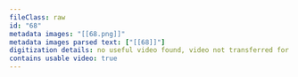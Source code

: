 ```yaml
---
fileClass: raw
id: "68"
metadata images: "[[68.png]]"
metadata images parsed text: ["[[68]]"]
digitization details: no useful video found, video not transferred for parsing
contains usable video: true
---
```

